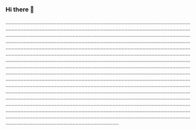 ### Hi there 👋

............................................................................................................................................................................................................................................................................................................................................................................................................................................................................................................................................................................................................................................................................................................................................................................................................................................................................................................................................................................................................................................................................................................................................................................................................................................................................................................................................................................................................................................................................................................................................................................................................................................................................................................................................................................................................................................................................................................................................................................................................................................................................................................................................